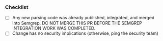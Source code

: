 ### Checklist

- [ ] Any new parsing code was already published, integrated, and merged into Semgrep. DO NOT MERGE THIS PR BEFORE THE SEMGREP INTEGRATION WORK WAS COMPLETED.
- [ ] Change has no security implications (otherwise, ping the security team)
